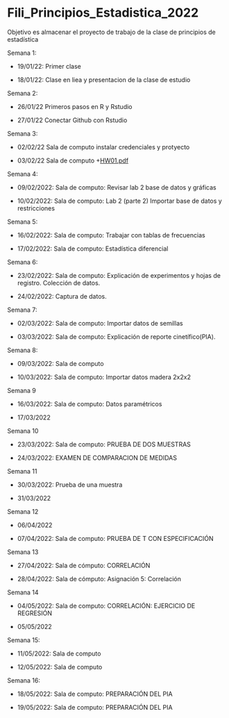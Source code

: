 # Fili_Principios_Estadistica_2022
Objetivo es almacenar el proyecto de trabajo de la clase de principios de estadística

Semana 1:

+ 19/01/22: Primer clase

+ 18/01/22: Clase en liea y presentacion de la clase de estudio

Semana 2:

+ 26/01/22 Primeros pasos en R y Rstudio

+ 27/01/22 Conectar Github con Rstudio

Semana 3:

+ 02/02/22 Sala de computo instalar credenciales y protyecto

+ 03/02/22  Sala de computo
+[HW01.pdf](https://github.com/FiliOjeda/Fili_Principios_Estadistica_2022/blob/main/Tareas/TareaXX__Filiberto.pdf)

Semana 4:

+ 09/02/2022: Sala de computo: Revisar lab 2 base de datos y gráficas

+ 10/02/2022: Sala de computo: Lab 2 (parte 2) Importar base de datos y restricciones

Semana 5:

+ 16/02/2022: Sala de computo: Trabajar con tablas de frecuencias

+ 17/02/2022: Sala de computo: Estadística diferencial

Semana 6:

+ 23/02/2022: Sala de computo: Explicación de experimentos y hojas de registro. Colección de datos.

+ 24/02/2022: Captura de datos.

Semana 7:

+ 02/03/2022: Sala de computo: Importar datos de semillas

+ 03/03/2022: Sala de computo: Explicación de reporte cinetífico(PIA).

Semana 8:

+ 09/03/2022: Sala de computo

+ 10/03/2022: Sala de computo: Importar datos madera 2x2x2

Semana 9

+ 16/03/2022: Sala de computo: Datos paramétricos

+ 17/03/2022

Semana 10

+ 23/03/2022: Sala de computo: PRUEBA DE DOS MUESTRAS

+ 24/03/2022: EXAMEN DE COMPARACION DE MEDIDAS

Semana 11

+ 30/03/2022: Prueba de una muestra

+ 31/03/2022

Semana 12
 
+ 06/04/2022

+ 07/04/2022: Sala de computo: PRUEBA DE T CON ESPECIFICACIÓN

Semana 13

+ 27/04/2022: Sala de cómputo: CORRELACIÓN

+ 28/04/2022: Sala de cómputo: Asignación 5: Correlación

Semana 14

+ 04/05/2022: Sala de computo: CORRELACIÓN: EJERCICIO DE REGRESIÓN

+ 05/05/2022

Semana 15:

+ 11/05/2022: Sala de computo

+ 12/05/2022: Sala de computo

Semana 16:

+ 18/05/2022: Sala de computo: PREPARACIÓN DEL PIA

+ 19/05/2022: Sala de computo: PREPARACIÓN DEL PIA

